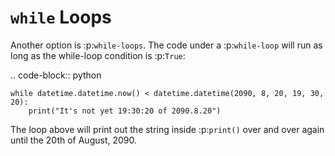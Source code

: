
# `while` Loops


Another option is :p:`while-loops`. The code under a :p:`while-loop` will run as long as the while-loop condition is :p:`True`:

.. code-block:: python

    while datetime.datetime.now() < datetime.datetime(2090, 8, 20, 19, 30, 20):
        print("It's not yet 19:30:20 of 2090.8.20")

The loop above will print out the string inside :p:`print()` over and over again until the 20th of August, 2090.
